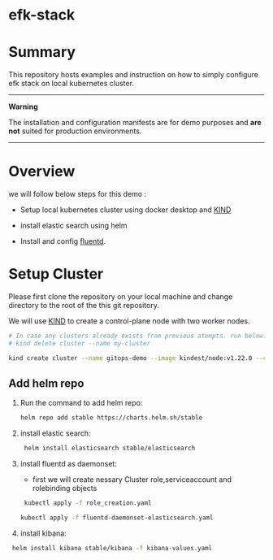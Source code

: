 # efk-stack
# Summary
This repository hosts examples and instruction on how to simply configure efk stack on local kubernetes cluster.

---
**Warning**

The installation and configuration manifests are for demo purposes and __are not__ suited for production environments. 

---

# Overview
we will follow below steps for this demo :  

- Setup local kubernetes cluster using docker desktop and [KIND](https://github.com/kubernetes-sigs/kind/releases)

- install elastic search using helm 
- Install and config [fluentd](https://www.fluentd.org/).  



# Setup Cluster
Please first clone the repository on your local machine and change directory to the root of the this git repository.

We will use [KIND](https://github.com/kubernetes-sigs/kind/releases) to create a control-plane node with two worker nodes.

```bash
# In case any clusters already exists from previous atempts. run below:
# kind delete cluster --name my-cluster

kind create cluster --name gitops-demo --image kindest/node:v1.22.0 --config demo-cluster.yaml
```
## Add helm repo
1. Run the command to add helm repo:

   ```bash
   helm repo add stable https://charts.helm.sh/stable
   ```

2. install elastic search:

   ```bash
    helm install elasticsearch stable/elasticsearch
   ```
3. install fluentd as daemonset:
    - first we will create nessary Cluster role,serviceaccount and rolebinding objects

   ```bash
    kubectl apply -f role_creation.yaml
   ```

      ```bash
    kubectl apply -f fluentd-daemonset-elasticsearch.yaml
   ```

 4. install kibana:

   ```bash
    helm install kibana stable/kibana -f kibana-values.yaml
   ```  